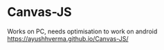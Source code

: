 # Canvas-JS

Works on PC, needs optimisation to work on android
https://ayushhverma.github.io/Canvas-JS/
